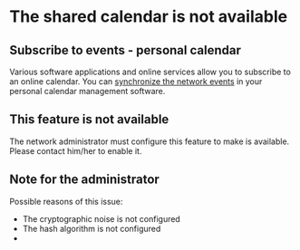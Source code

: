 
The shared calendar is not available
==========================================

Subscribe to events - personal calendar
-------------------------------------------------

Various software applications and online services allow you to subscribe to an online calendar. You can [synchronize the network events](../Events.fr.md) in your personal calendar management software.

This feature is not available
-------------------------------------------------

The network administrator must configure this feature to make is available. Please contact him/her to enable it.

Note for the administrator
-------------------------------------------------

Possible reasons of this issue:

* The cryptographic noise is not configured
* The hash algorithm is not configured
* 
